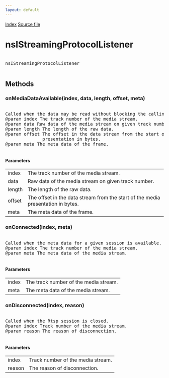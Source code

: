 ```yaml
---
layout: default
---
```

<div id='links'><a href="../index.html">Index</a>
<a href="http://dxr.mozilla.org/mozilla-central/source/netwerk/base/public/nsIStreamingProtocolController.idl">Source file</a>
</div>

# nsIStreamingProtocolListener #
<pre>  
nsIStreamingProtocolListener  
  
</pre>
## Methods ##

### onMediaDataAvailable(index, data, length, offset, meta) ###
<pre>  
Called when the data may be read without blocking the calling thread.  
@param index The track number of the media stream.  
@param data Raw data of the media stream on given track number.  
@param length The length of the raw data.  
@param offset The offset in the data stream from the start of the media  
              presentation in bytes.  
@param meta The meta data of the frame.  
  
</pre>
#### Parameters ####

<table>

<tr>
<td>index</td>
<td>The track number of the media stream.  
</td>
</tr>

<tr>
<td>data</td>
<td>Raw data of the media stream on given track number.  
</td>
</tr>

<tr>
<td>length</td>
<td>The length of the raw data.  
</td>
</tr>

<tr>
<td>offset</td>
<td>The offset in the data stream from the start of the media  
              presentation in bytes.  
</td>
</tr>

<tr>
<td>meta</td>
<td>The meta data of the frame.  
</td>
</tr>

</table>

### onConnected(index, meta) ###
<pre>  
Called when the meta data for a given session is available.  
@param index The track number of the media stream.  
@param meta The meta data of the media stream.  
  
</pre>
#### Parameters ####

<table>

<tr>
<td>index</td>
<td>The track number of the media stream.  
</td>
</tr>

<tr>
<td>meta</td>
<td>The meta data of the media stream.  
</td>
</tr>

</table>

### onDisconnected(index, reason) ###
<pre>  
Called when the Rtsp session is closed.  
@param index Track number of the media stream.  
@param reason The reason of disconnection.  
  
</pre>
#### Parameters ####

<table>

<tr>
<td>index</td>
<td>Track number of the media stream.  
</td>
</tr>

<tr>
<td>reason</td>
<td>The reason of disconnection.  
</td>
</tr>

</table>
